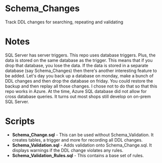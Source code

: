 # Schema_Changes
Track DDL changes for searching, repeating and validating

# Notes
SQL Server has server triggers. This repo uses database triggers. Plus, the data is stored on the same database as the trigger. This means that if you drop that database, you lose the data. If the data is stored in a separate database (say Schema_Changes) then there's another interesting feature to be added. Let's day you back up a database on monday, make a bunch of DDL changes and then drop the database on friday. You could restore the backup and then replay all those changes. I chose not to do that so that this repo works in Azure. At the time, Azure SQL database did not allow for cross database queries. It turns out most shops still develop on on-prem SQL Server. 

# Scripts
- **Schema_Change.sql** - This can be used without Schema_Validation. It creates tables, a trigger and more for recording all DDL changes.
- **Schema_Validation.sql** - Adds validation onto Schema_Change.sql. It displays warnings if the DDL change violates any rules.
- **Schema_Validation_Rules.sql** - This contains a base set of rules.
